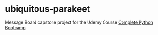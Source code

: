 # ubiquitous-parakeet
Message Board capstone project for the Udemy Course [Complete Python Bootcamp](https://www.udemy.com/course/complete-python-bootcamp/)
